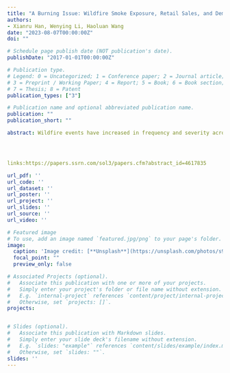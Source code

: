 ```yaml
---
title: "A Burning Issue: Wildfire Smoke Exposure, Retail Sales, and Demand for Adaptation in Healthcare"
authors:
- Xianru Han, Wenying Li, Haoluan Wang
date: "2023-08-07T00:00:00Z"
doi: ""

# Schedule page publish date (NOT publication's date).
publishDate: "2017-01-01T00:00:00Z"

# Publication type.
# Legend: 0 = Uncategorized; 1 = Conference paper; 2 = Journal article;
# 3 = Preprint / Working Paper; 4 = Report; 5 = Book; 6 = Book section;
# 7 = Thesis; 8 = Patent
publication_types: ["3"]

# Publication name and optional abbreviated publication name.
publication: ""
publication_short: ""

abstract: Wildfire events have increased in frequency and severity across the United States in recent decades. While a growing literature has documented the effects of wildfire smoke exposure on a wide range of health and socioeconomic outcomes, little is known about its impact on consumer behavior and household demand for adaptation in healthcare. We combine a newly developed and digitized dataset on daily wildfire smoke PM2.5 concentrations across the contiguous United States during 2006-2019 with weekly Nielsen retail scanner data to quantify how wildfire smoke exposure affects retail sales of air purifiers, bottled water, cold remedies, nasal products, cough products, and nutritional products. We find a positive and statistically significant impact of wildfire smoke exposure on the retail sales of these products. Dynamic effects are evident as wildfire smoke exposure in previous weeks also increases current sales. Nonlinear effects arising from the varying intensity of wildfire smoke exposure also reveal distinct patterns of demand for adaptation. We further explore how the effects of wildfire smoke exposure vary with socio-demographic characteristics, focusing on social vulnerability and highlighting the implications of environmental justice. Our results underscore the need for proactive policies to address the increased demand for medical and healthcare products as household adaptive measures during the wildfire season, particularly targeting socioeconomically vulnerable populations who may be prone to limited access to other preventive measures against wildfire.




links:https://papers.ssrn.com/sol3/papers.cfm?abstract_id=4617835

url_pdf: ''
url_code: ''
url_dataset: ''
url_poster: ''
url_project: ''
url_slides: ''
url_source: ''
url_video: ''

# Featured image
# To use, add an image named `featured.jpg/png` to your page's folder. 
image:
  caption: 'Image credit: [**Unsplash**](https://unsplash.com/photos/s9CC2SKySJM)'
  focal_point: ""
  preview_only: false

# Associated Projects (optional).
#   Associate this publication with one or more of your projects.
#   Simply enter your project's folder or file name without extension.
#   E.g. `internal-project` references `content/project/internal-project/index.md`.
#   Otherwise, set `projects: []`.
projects:


# Slides (optional).
#   Associate this publication with Markdown slides.
#   Simply enter your slide deck's filename without extension.
#   E.g. `slides: "example"` references `content/slides/example/index.md`.
#   Otherwise, set `slides: ""`.
slides: ''
---
```



